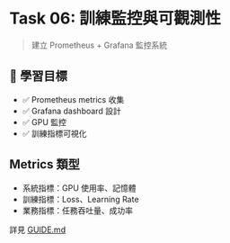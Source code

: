 # Task 06: 訓練監控與可觀測性

> 建立 Prometheus + Grafana 監控系統

## 🎯 學習目標

- ✅ Prometheus metrics 收集
- ✅ Grafana dashboard 設計
- ✅ GPU 監控
- ✅ 訓練指標可視化

## Metrics 類型

- 系統指標：GPU 使用率、記憶體
- 訓練指標：Loss、Learning Rate
- 業務指標：任務吞吐量、成功率

詳見 [GUIDE.md](GUIDE.md)
